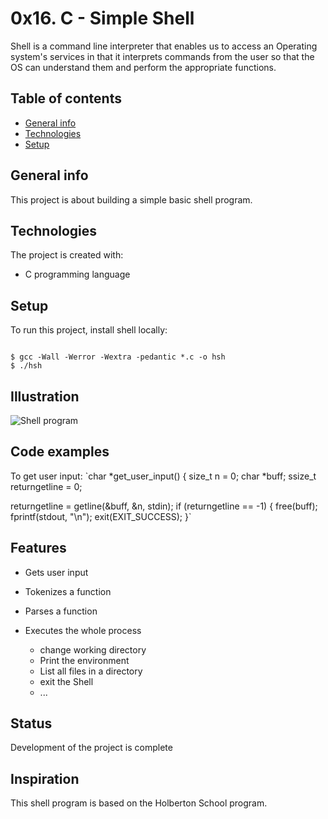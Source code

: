 # 0x16. C - Simple Shell
Shell is a command line interpreter that enables us to access an Operating system's services in that it interprets commands from the user so that the OS can understand them and perform the appropriate functions.

## Table of contents
* [General info](#general-info)
* [Technologies](#technologies)
* [Setup](#setup)

## General info
This project is about building a simple basic shell program.

## Technologies
The project is created with:
* C programming language

## Setup
To run this project, install shell locally:

```

$ gcc -Wall -Werror -Wextra -pedantic *.c -o hsh
$ ./hsh

```

## Illustration
![Shell program](https://www.google.com/url?sa=i&url=https%3A%2F%2Fwww.wikihow.com%2FWrite-a-Shell-Script-Using-Bash-Shell-in-Ubuntu&psig=AOvVaw10BiPbSuhHxdsR3gCiKz37&ust=1606277971916000&source=images&cd=vfe&ved=0CAIQjRxqFwoTCOCzjqOqmu0CFQAAAAAdAAAAABAD)

## Code examples
To get user input: `char *get_user_input()
{
size_t n = 0;
char *buff;
ssize_t returngetline = 0;

returngetline = getline(&buff, &n, stdin);
if (returngetline == -1)
{
free(buff);
fprintf(stdout, "\n");
exit(EXIT_SUCCESS);
}`

## Features
* Gets user input
* Tokenizes a function
* Parses a function
* Executes the whole process

  * change working directory
  * Print the environment
  * List all files in a directory
  * exit the Shell
  * ...

## Status
Development of the project is complete

## Inspiration
This shell program is based on the Holberton School program.
